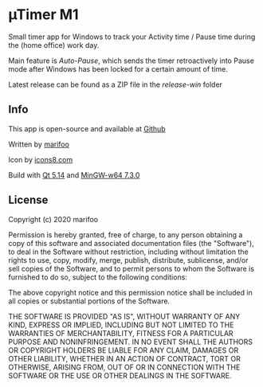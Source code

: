 µTimer M1
======
Small timer app for Windows to track your Activity time / Pause time during the (home office) work day.

Main feature is *Auto-Pause*, which sends the timer retroactively into Pause mode after Windows has been locked for a certain amount of time.

Latest release can be found as a ZIP file in the *release-win* folder


Info
------
This app is open-source and available at [Github](https://github.com/marifoo/uTimer)

Written by [marifoo](https://github.com/marifoo)

Icon by [icons8.com](https://icons8.com)

Build with [Qt 5.14](https://www.qt.io) and [MinGW-w64 7.3.0](https://mingw-w64.org)


License
------
Copyright (c) 2020 marifoo

Permission is hereby granted, free of charge, to any person obtaining a copy
of this software and associated documentation files (the "Software"), to deal
in the Software without restriction, including without limitation the rights
to use, copy, modify, merge, publish, distribute, sublicense, and/or sell
copies of the Software, and to permit persons to whom the Software is
furnished to do so, subject to the following conditions:

The above copyright notice and this permission notice shall be included in all
copies or substantial portions of the Software.

THE SOFTWARE IS PROVIDED "AS IS", WITHOUT WARRANTY OF ANY KIND, EXPRESS OR
IMPLIED, INCLUDING BUT NOT LIMITED TO THE WARRANTIES OF MERCHANTABILITY,
FITNESS FOR A PARTICULAR PURPOSE AND NONINFRINGEMENT. IN NO EVENT SHALL THE
AUTHORS OR COPYRIGHT HOLDERS BE LIABLE FOR ANY CLAIM, DAMAGES OR OTHER
LIABILITY, WHETHER IN AN ACTION OF CONTRACT, TORT OR OTHERWISE, ARISING FROM,
OUT OF OR IN CONNECTION WITH THE SOFTWARE OR THE USE OR OTHER DEALINGS IN THE
SOFTWARE.
